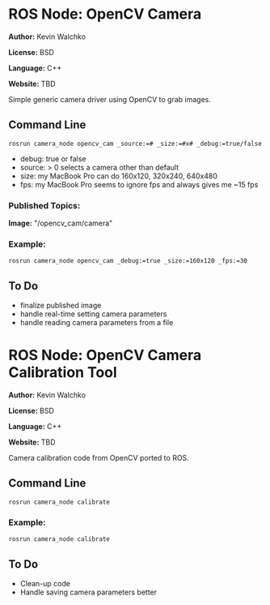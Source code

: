 # ROS Node: OpenCV Camera

**Author:** Kevin Walchko

**License:** BSD

**Language:** C++

**Website:** TBD

Simple generic camera driver using OpenCV to grab images.

## Command Line

	rosrun camera_node opencv_cam _source:=# _size:=#x# _debug:=true/false
 
* debug: true or false
* source: > 0 selects a camera other than default
* size: my MacBook Pro can do 160x120, 320x240, 640x480
* fps: my MacBook Pro seems to ignore fps and always gives me ~15 fps

### Published Topics: 
**Image:** "/opencv_cam/camera"
 
### Example:
 	rosrun camera_node opencv_cam _debug:=true _size:=160x120 _fps:=30

## To Do

* finalize published image 
* handle real-time setting camera parameters 
* handle reading camera parameters from a file

# ROS Node: OpenCV Camera Calibration Tool

**Author:** Kevin Walchko

**License:** BSD

**Language:** C++

**Website:** TBD

Camera calibration code from OpenCV ported to ROS.

## Command Line

	rosrun camera_node calibrate
 
### Example:
 	rosrun camera_node calibrate

## To Do

* Clean-up code
* Handle saving camera parameters better


